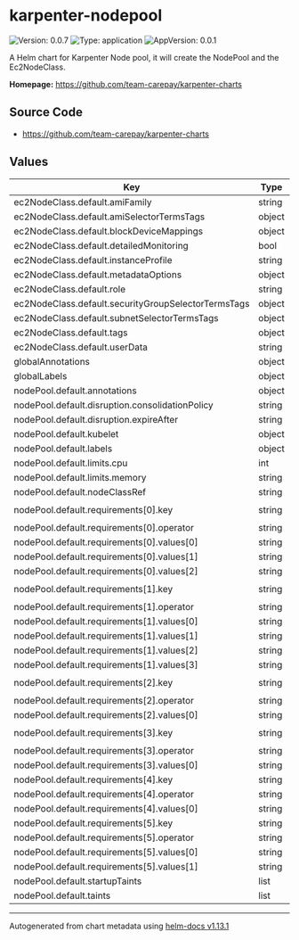 # karpenter-nodepool

![Version: 0.0.7](https://img.shields.io/badge/Version-0.0.7-informational?style=flat-square) ![Type: application](https://img.shields.io/badge/Type-application-informational?style=flat-square) ![AppVersion: 0.0.1](https://img.shields.io/badge/AppVersion-0.0.1-informational?style=flat-square)

A Helm chart for Karpenter Node pool, it will create the NodePool and the Ec2NodeClass.

**Homepage:** <https://github.com/team-carepay/karpenter-charts>

## Source Code

* <https://github.com/team-carepay/karpenter-charts>

## Values

| Key | Type | Default | Description |
|-----|------|---------|-------------|
| ec2NodeClass.default.amiFamily | string | `"AL2"` |  |
| ec2NodeClass.default.amiSelectorTermsTags | object | `{}` |  |
| ec2NodeClass.default.blockDeviceMappings | object | `{}` |  |
| ec2NodeClass.default.detailedMonitoring | bool | `false` |  |
| ec2NodeClass.default.instanceProfile | string | `""` |  |
| ec2NodeClass.default.metadataOptions | object | `{}` |  |
| ec2NodeClass.default.role | string | `""` |  |
| ec2NodeClass.default.securityGroupSelectorTermsTags | object | `{}` |  |
| ec2NodeClass.default.subnetSelectorTermsTags | object | `{}` |  |
| ec2NodeClass.default.tags | object | `{}` |  |
| ec2NodeClass.default.userData | string | `""` |  |
| globalAnnotations | object | `{}` |  |
| globalLabels | object | `{}` |  |
| nodePool.default.annotations | object | `{}` |  |
| nodePool.default.disruption.consolidationPolicy | string | `"WhenUnderutilized"` |  |
| nodePool.default.disruption.expireAfter | string | `"720h"` |  |
| nodePool.default.kubelet | object | `{}` |  |
| nodePool.default.labels | object | `{}` |  |
| nodePool.default.limits.cpu | int | `1000` |  |
| nodePool.default.limits.memory | string | `"1000Gi"` |  |
| nodePool.default.nodeClassRef | string | `"default"` |  |
| nodePool.default.requirements[0].key | string | `"karpenter.k8s.aws/instance-category"` |  |
| nodePool.default.requirements[0].operator | string | `"In"` |  |
| nodePool.default.requirements[0].values[0] | string | `"c"` |  |
| nodePool.default.requirements[0].values[1] | string | `"m"` |  |
| nodePool.default.requirements[0].values[2] | string | `"r"` |  |
| nodePool.default.requirements[1].key | string | `"karpenter.k8s.aws/instance-cpu"` |  |
| nodePool.default.requirements[1].operator | string | `"In"` |  |
| nodePool.default.requirements[1].values[0] | string | `"4"` |  |
| nodePool.default.requirements[1].values[1] | string | `"8"` |  |
| nodePool.default.requirements[1].values[2] | string | `"16"` |  |
| nodePool.default.requirements[1].values[3] | string | `"32"` |  |
| nodePool.default.requirements[2].key | string | `"karpenter.k8s.aws/instance-hypervisor"` |  |
| nodePool.default.requirements[2].operator | string | `"In"` |  |
| nodePool.default.requirements[2].values[0] | string | `"nitro"` |  |
| nodePool.default.requirements[3].key | string | `"karpenter.k8s.aws/instance-generation"` |  |
| nodePool.default.requirements[3].operator | string | `"Gt"` |  |
| nodePool.default.requirements[3].values[0] | string | `"2"` |  |
| nodePool.default.requirements[4].key | string | `"kubernetes.io/arch"` |  |
| nodePool.default.requirements[4].operator | string | `"In"` |  |
| nodePool.default.requirements[4].values[0] | string | `"amd64"` |  |
| nodePool.default.requirements[5].key | string | `"karpenter.sh/capacity-type"` |  |
| nodePool.default.requirements[5].operator | string | `"In"` |  |
| nodePool.default.requirements[5].values[0] | string | `"spot"` |  |
| nodePool.default.requirements[5].values[1] | string | `"on-demand"` |  |
| nodePool.default.startupTaints | list | `[]` |  |
| nodePool.default.taints | list | `[]` |  |

----------------------------------------------
Autogenerated from chart metadata using [helm-docs v1.13.1](https://github.com/norwoodj/helm-docs/releases/v1.13.1)
